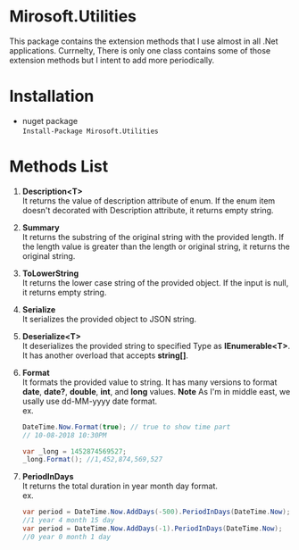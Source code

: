 # Mirosoft.Utilities
This package contains the extension methods that I use almost in all .Net applications.
 Currnelty, There is only one class contains some of those extension methods but I intent to add more periodically.

# Installation

- nuget package    
  ```Install-Package Mirosoft.Utilities```

# Methods List
1. **Description\<T\>**   
   It returns the value of description attribute of enum. 
   If the enum item doesn't decorated with Description attribute, it returns empty string. 

2. **Summary**   
   It returns the substring of the original string with the provided length. 
   If the length value is greater than the length or original string, it returns the original string.
   
3. **ToLowerString**    
   It returns the lower case string of the provided object. If the input is null, it returns empty string.
   
4. **Serialize**   
   It serializes the provided object to JSON string.
   
5. **Deserialize\<T\>**   
   It deserializes the provided string to specified Type as **IEnumerable\<T\>**. It has another overload that accepts **string[]**.
   
6. **Format**   
   It formats the provided value to string. It has many versions to format **date**, **date?**, **double**, **int**, and **long** values.
   **Note** As I'm in middle east, we usally use dd-MM-yyyy date format.   
   ex.   
   ```C#
   DateTime.Now.Format(true); // true to show time part
   // 10-08-2018 10:30PM   
   
   var _long = 1452874569527;
   _long.Format(); //1,452,874,569,527
   ```  

 7. **PeriodInDays**   
    It returns the total duration in year month day format.    
    ex.   
    ```C#
    var period = DateTime.Now.AddDays(-500).PeriodInDays(DateTime.Now);
    //1 year 4 month 15 day
    var period = DateTime.Now.AddDays(-1).PeriodInDays(DateTime.Now);
    //0 year 0 month 1 day
    ```
